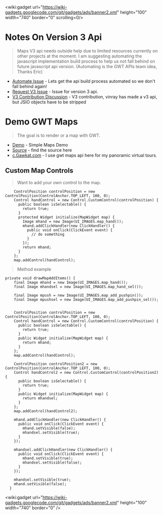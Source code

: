 
&lt;wiki:gadget url="https://wiki-gadgets.googlecode.com/git/gadgets/ads/banner2.xml" height="100" width="740" border="0" scrolling=0/&gt;

# Notes On Version 3 Api #
> Maps V3 api needs outside help due to limited resources currently on other projects at the moment. I am suggesting automating the javascript implementation build process to help us not fall behind on future javascript api version. (Automating is the GWT APIs team idea, Thanks Eric)
  * [Automate Issue](http://code.google.com/p/gwt-google-apis/issues/detail?id=452) - Lets get the api build process automated so we don't fall behind again!
  * [Request V3 Issue](http://code.google.com/p/gwt-google-apis/issues/detail?id=381&q=v3&colspec=ID%20Type%20API%20Status%20Priority%20Milestone%20Owner%20Summary) - Issue for version 3 api.
  * [V3 Contribution Discussion](https://groups.google.com/d/topic/gwt-google-apis/4e9GU638KCc/discussion) - V3 contribution, vinray has made a v3 api, but JSIO objects have to be stripped


# Demo GWT Maps #
> The goal is to render or a map with GWT.

  * [Demo](http://demogwtmaps.appspot.com) - Simple Maps Demo
  * [Source](http://code.google.com/p/gwt-examples/source/browse/trunk/DemoGWTMaps/src/org/gonevertical/demogwtmaps/client/Demo1.java) - find the source here
  * [c.Gawkat.com](http://c.gawkat.com/#vt_home) - I use gwt maps api here for my panoramic virtual tours.

## Custom Map Controls ##
> Want to add your own control to the map.
```
    ControlPosition controlPosition = new ControlPosition(ControlAnchor.TOP_LEFT, 100, 0);
    Control handControl = new Control.CustomControl(controlPosition) {
      public boolean isSelectable() {
        return true;
      }
      protected Widget initialize(MapWidget map) {
        Image mhand = new Image(UI_IMAGES.map_hand());
        mhand.addClickHandler(new ClickHandler() {
          public void onClick(ClickEvent event) {
            // do something
          }
        });
        return mhand;
      }
    };
    map.addControl(handControl);
```

> Method example
```
private void drawMapAddItems() {
    final Image mhand = new Image(UI_IMAGES.map_hand());
    final Image mhandsel = new Image(UI_IMAGES.map_hand_sel());
    
    final Image mpush = new Image(UI_IMAGES.map_add_pushpin());
    final Image mpushsel = new Image(UI_IMAGES.map_add_pushpin_sel());
    
    
    ControlPosition controlPosition = new ControlPosition(ControlAnchor.TOP_LEFT, 100, 0);
    Control handControl = new Control.CustomControl(controlPosition) {
      public boolean isSelectable() {
        return true;
      }
      public Widget initialize(MapWidget map) {  
        return mhand;
      }
    };
    map.addControl(handControl);
    
    ControlPosition controlPosition2 = new ControlPosition(ControlAnchor.TOP_LEFT, 100, 0);
    Control handControl2 = new Control.CustomControl(controlPosition2) {
      public boolean isSelectable() {
        return true;
      }
      public Widget initialize(MapWidget map) {  
        return mhandsel;
      }
    };
    map.addControl(handControl2);
    
    mhand.addClickHandler(new ClickHandler() {
      public void onClick(ClickEvent event) {
        mhand.setVisible(false);
        mhandsel.setVisible(true);
      }
    });
    
    mhandsel.addClickHandler(new ClickHandler() {
      public void onClick(ClickEvent event) {
        mhand.setVisible(true);
        mhandsel.setVisible(false);
      }
    });
    
    mhandsel.setVisible(true);
    mhand.setVisible(false);
  }
```

&lt;wiki:gadget url="https://wiki-gadgets.googlecode.com/git/gadgets/ads/banner2.xml" height="100" width="740" border="0" /&gt;
